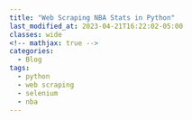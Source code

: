 ```yaml
---
title: "Web Scraping NBA Stats in Python"
last_modified_at: 2023-04-21T16:22:02-05:00
classes: wide
<!-- mathjax: true -->
categories:
  - Blog
tags:
  - python
  - web scraping
  - selenium
  - nba
---
```

<!-- _using Selenium and Beautiful Soup_

Getting the right data is hard. In fact, it's almost always the hardest, longest, and most arduous part. I recently needed to get a huge amount of NBA stats for a project I'm working on. I knew the information existed, spread across a number of publicly available websites, but I had no easy way to directly access it. The answer was web scraping.

In this article I will demonstrate a simply web scraping example for anyone who might be new to the process. It can seem daunting at first, but with a little bit of knowledge it is very manageable. Today's example involves NBA stats, but the web scraping techniques I cover can be applied to most situations. It is worth noting that web scraping is rarely the first resort. If the website has a functioning API, that is typically a much faster and easier way of getting the data you need. But there are a few problems with APIs. One is that it may only allow you to get certain types of data, and may not include everything you need. Additionally, companies and services can change or end API access without warning. Nonetheless, always check for APIs first.

Web scraping is the process of accessing a webpage, and pulling (or scraping) the information you want from it. If you only need a little information from just a page or two, it is easy enough to transcribe whatever you need. The real power of web scraping comes from the ability to automate the process in order to gather huge amounts of data.

While web scraping is a powerful tool, there are several dangers to consider. One is legality. Web scraping is currently legal across the US, _as long as the information is publicly available_. This is an important distinction. If it is information on a website that anyone can access, does not contain confidential data, and does not require any kind of login or account, then it is likely fine to scrape. If one of those conditions is not met, then you need to be very careful about what kind of information you are trying to collect.

Another danger is damage to the person or company who owns the site. Web scraping involves making calls to the server that is running the site. If done incorrectly, web scraping code can make rapid, repeated calls to the server, slowing down the site's performance for all users, and in extreme cases, can temporarily shut down a website.

It is also considered good practice to check the site for any policies or TOS related to web scraping, even if the information is publicly available.  My web scraping example comes from [basketball-reference.com](https://www.basketball-reference.com/). They are the go-to site for any data-loving basketball fans, and have a massive amount of data across their site. They have a set of policies on web scraping that can be found on their parent company's website [here](https://www.sports-reference.com/data_use.html).

According to their policies, you can web scrape as long as you meet a series of requirements, including:

- not using the data for illegal activites
- not adversly impacting the performance of the website
- not using the data for profit or to create a competing product

Since today's example is just some boxscore data from a single NBA game, we are in the clear.

The first step is to find the information we want to scrape. For this example, I'm interested in getting the boxscore stats from what is considered by many to be one of the greatest basketball games of all time: Celtics vs. Suns Game 5 of the 1976 NBA Finals. After navigating the site, I manage to find what I'm looking for: 

[Game 5](https://www.basketball-reference.com/boxscores/197606040BOS.html)

You can save yourself a lot of time and frustration by being certain what kind of information is accessible on the webpage and what exactly you need from it. There's a lot of information available on this webpage, but I'm only interested in the boxscores for each team. Now that I have identified the data I need, we can get our code ready to scrape it.

I will be using two main packages: [Selenium](https://www.selenium.dev/selenium/docs/api/py/index.html) and [BeautifulSoup](https://www.crummy.com/software/BeautifulSoup/bs4/doc/). Check the links if you need help installing them. It is worth noting that the simple web scraping I am going to demonstrate could be done using either package by itself, but I will introduce both since they are the two premier web scraping packages. In general, Beautiful Soup is easier to use, but has less functionality than Selenium.

To start, I need to import the necessary packages:

;;;;;;;;;;;;

Now I need to take a closer look at the webpage. Interacting with the various elements of the webpage requires a little knowledge about how a webpage is displayed, but I promise to only keep things on a need-to-know basis for this demonstration. Most webpages are constructed using html or xml. There is a lot more going on, of course, but for now we will focus on that. I could pull _all_ the information from the webpage and then try to whittle it down, but it will be much easier if I know what I'm looking for. To get a better look at the webpage's underlying code, you can simply right-click on the webpage and select 'Inspect'. This will pull up a Developers Tools window that contains detailed information about what is happening under the hood. It may look a bit different depending on your OS and browser, but it should look something like this (I'm using Windows Chrome):

;;;;;;;;;;;

The sheer amount of information can be a little overwhelming, but we want to focus on the html elements that can be found in the highlighted region:

;;;;;;;;;;

This displays all the basic information contained on the webpage, but stripped of all visual elements. The important thing to keep in mind is that html is written using tags, indicated by <> brackets. For example, the website "header" is denoted by the <head> tag. Within the <head> tag might just be a single picee of text, or it may have a series of other tags nested within it, depending on the complexity of the webpage. But everything between <head> and </head> (end tags include a '/') is considered to be part of the <head> section.

As you can see by looking through the html on this page, the nested structures can get very large very fast. Instead of searching through all the tags to find the information, we can get it directly by right-clicking the specific information we want and selecting 'Inspect'. Since I want the boxscores, I will right click the boxscore title here:
 
;;;;;;;;;;

This time, the console shows the html of the specific item we selected:

;;;;;;;;;

Great. The table's title is within the <h2> tag, which is within a <div> tag. Another great feature is that while you have the console open, if you hover your mouse over any of the html elements, the corresponding information will be highlighted in your browser. This makes it significantly easier to narrow down to exactly what you want. If you look at some of the elements near the title we inspected, you see that the actual table, which contains all the data we want, is actually in a different tag:

;;;;;;;;;;;;

Opening the path for this <div> tag shows the table nested within in, and within that, all the information in each cell, broken down by row and column. It should look something like this:

;;;;;;;;;;;

The important things to note are the various sections: <thead> contains the column headers, and <tbody> contains each <tr> (table row), and within each row is the individual <td> cells with the data. Now we know the exact html path for the data we need!

I can use Selenium to access the webpage by activating a driver. I am using Chrome as my web browser, but if you are using something different be sure to change the driver in the code:

;;;;;;;;;;;;

This will open a seperate Chrome window that should be mostly blank with the message:  "Chrome is being controlled by automated test software." You now have a Chrome instance that you can control with your code. Next, open the url using the following line of code:

;;;;;;;;;;;;;

Now the Chrome test window should be at the url we need. We can get the webpage source code with the following line:

`src = driver.page_source`

And with that, we are done with Selenium for the time being. There are a lot of other great features that Selenium offers, like being able to interact with dynamic elements of a webpage such as clicking buttons, enter information into fields, and selecting items from a drop-down menu, but I will save those topics for a different time. Now we will switch to Beautiful Soup to pull out the information we need from the source code:

`parser = BeautifulSoup(src, 'lxml')`

Here, `'lxml'` is telling Beautiful Soup that our webpage is either html or xml, and turns the webpage into a Beautiful Soup object that can be further manipulated. So what do we need now? There are 2 boxscore tables and I want to put the stats from each into a dataframe, so I need to pull out the column headers and each row of data. The tables, as a reminder, have the folling html tags: 

;;;;;;;;;
;;;;;;;;

Here, we can see the the tag attributes are not identical. They have different ids, but the class is the same for each. If these two tables are the only ones with that class, things will be much simpler. Let's check:

`stat_tables = parser.findAll('table', attrs = {'class': 'sortable stats_table now_sortable'})
len(stat_tables)`

Here `findAll()` searches for every 'table' tag on the webpage where `'class'` is equal to `'sortable stats_table now_sortable'`. There are 2 items in the list, and they are the two tables we need! Now let's get the table data, which as a reminder are located in the following tags:

;;;;;;;;;;

So we need to get the column headers and cells. Looking at the nested tags within the table, we can see that both the column headers and rows are in <tr> tags. The column headers are nested in the <thead> and the individual data cells are in the <tbody> tag. The simplest method would be just to grab all <tr> elements within the table, but we need to make sure that there aren't other <tr> elements that we will accidentally grab as well. After looking around, it appears there are some unnecessary <tr> elements in the table header and footer, but since they are at the beginning and end, they should be fairly easy to account for. Let's pull all <tr> elements from the first table and see what happens:

`rows = stat_tables[0].findAll('tr')`

We definitely have some elements we aren't interested in. The very first element in the list is an 'overheader' column, but the rest appear to be exactly what we want. Let's ignore the first element this time:

`rows = stat_tables[0].findAll('tr')[1:]`

The first row is now our column headers, but they are mixed with a bunch of other html nonsense that we aren't interested in. How to we put out the strings we need? Let's look at the following code:

`headers = rows[0].findAll('th')
headerlist = [h.text.strip() for h in headers]`

So first we pull out each individual column header, which are the <th> elements in the first row. We can get the raw string by converting the <th> element with the `.text` method, resulting in a list like this:

;;;;;;;;;;;;;['Starters', 'MP', 'FG', 'FGA', 'FG%', 'FT', 'FTA', 'FT%', 'ORB', 'DRB', 'TRB', 'AST', 'STL', 'BLK', 'TOV', 'PF', 'PTS']

Perfect. Now for the rows of data. Let's look at the first row:

;;;;;;;;;

Here we see another complication. The player name is in an <a> element within a <th> element, but the stats are all in <td> elements. There are a few ways to approach this, but I will pull out the player names and put them in their own list, then put the rows of data in a separate list. Then I can combine them later.

`data = rows[1:]
# get names column
player_names = [row.find('th').text.strip() for row in rows]
# get player stats
player_stats = [[stat.text.strip() for stat in row.findAll('td')] for row in data]`

Now that everything has been trimmed down to just the raw data, it is straightforward enough to put it all together in a dataframe:






best game all time: celtics suns game 5 1976 finals -->
